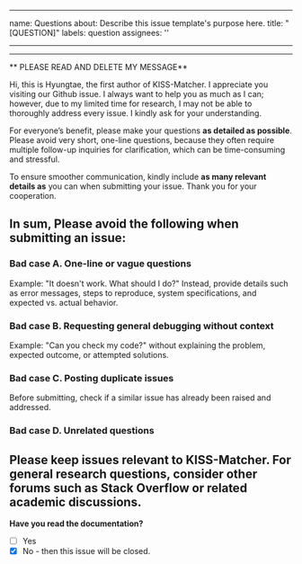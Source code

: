 ______________________________________________________________________

name: Questions
about: Describe this issue template's purpose here.
title: "[QUESTION]"
labels: question
assignees: ''

______________________________________________________________________

______________________________________________________________________

\*\* PLEASE READ AND DELETE MY MESSAGE\*\*

Hi, this is Hyungtae, the first author of KISS-Matcher. I appreciate you visiting our Github issue. I always want to help you as much as I can; however, due to my limited time for research, I may not be able to thoroughly address every issue. I kindly ask for your understanding.

For everyone’s benefit, please make your questions **as detailed as possible**. Please avoid very short, one-line questions, because they often require multiple follow-up inquiries for clarification, which can be time-consuming and stressful.

To ensure smoother communication, kindly include **as many relevant details as** you can when submitting your issue. Thank you for your cooperation.

## In sum, Please avoid the following when submitting an issue:

### Bad case A. One-line or vague questions

Example: "It doesn't work. What should I do?"
Instead, provide details such as error messages, steps to reproduce, system specifications, and expected vs. actual behavior.

### Bad case B. Requesting general debugging without context

Example: "Can you check my code?" without explaining the problem, expected outcome, or attempted solutions.

### Bad case C. Posting duplicate issues

Before submitting, check if a similar issue has already been raised and addressed.

### Bad case D. Unrelated questions

## Please keep issues relevant to KISS-Matcher. For general research questions, consider other forums such as Stack Overflow or related academic discussions.

**Have you read the documentation?**

- [ ] Yes
- [x] No - then this issue will be closed.
